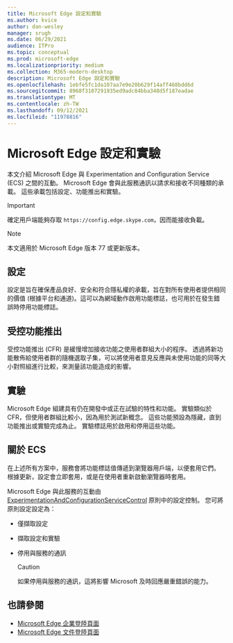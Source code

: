 ```yaml
---
title: Microsoft Edge 設定和實驗
ms.author: kvice
author: dan-wesley
manager: srugh
ms.date: 06/29/2021
audience: ITPro
ms.topic: conceptual
ms.prod: microsoft-edge
ms.localizationpriority: medium
ms.collection: M365-modern-desktop
description: Microsoft Edge 設定和實驗
ms.openlocfilehash: 1ebfe5fc1da107aa7e9e20b629f14aff468bdd6d
ms.sourcegitcommit: 8968f3107291935ed9adc84bba348d5f187eadae
ms.translationtype: MT
ms.contentlocale: zh-TW
ms.lasthandoff: 09/12/2021
ms.locfileid: "11978816"
---
```

# <a name="microsoft-edge-configurations-and-experimentation"></a>Microsoft Edge 設定和實驗

本文介紹 Microsoft Edge 與 Experimentation and Configuration Service (ECS) 之間的互動。 Microsoft Edge 會與此服務通訊以請求和接收不同種類的承載。 這些承載包括設定、功能推出和實驗。

> [!IMPORTANT]
> 確定用戶端能夠存取 `https://config.edge.skype.com`，因而能接收負載。

> [!NOTE]
> 本文適用於 Microsoft Edge 版本 77 或更新版本。

## <a name="configurations"></a>設定

設定是旨在確保產品良好、安全和符合隱私權的承載，旨在對所有使用者提供相同的價值 (根據平台和通道)。這可以為網域動作啟用功能標誌，也可用於在發生錯誤時停用功能標誌。

## <a name="controlled-feature-rollout"></a>受控功能推出

受控功能推出 (CFR) 是緩慢增加接收功能之使用者群組大小的程序。 透過將新功能散佈給使用者群的隨機選取子集，可以將使用者意見反應與未使用功能的同等大小對照組進行比較，來測量該功能造成的影響。

## <a name="experiments"></a>實驗

Microsoft Edge 組建具有仍在開發中或正在試驗的特性和功能。 實驗類似於 CFR，但使用者群組比較小，因為用於測試新概念。 這些功能預設為隱藏，直到功能推出或實驗完成為止。 實驗標誌用於啟用和停用這些功能。

## <a name="about-the-ecs"></a>關於 ECS

在上述所有方案中，服務會將功能標誌值傳遞到瀏覽器用戶端，以便套用它們。 根據更新，設定會立即套用，或是在使用者重新啟動瀏覽器時套用。

Microsoft Edge 與此服務的互動由 [ExperimentationAndConfigurationServiceControl](./microsoft-edge-policies.md#experimentationandconfigurationservicecontrol) 原則中的設定控制。 您可將原則設定設定為：

- 僅擷取設定
- 擷取設定和實驗
- 停用與服務的通訊

  > [!CAUTION]
  > 如果停用與服務的通訊，這將影響 Microsoft 及時回應嚴重錯誤的能力。

## <a name="see-also"></a>也請參閱

- [Microsoft Edge 企業登陸頁面](https://www.microsoftedgeinsider.com/enterprise)
- [Microsoft Edge 文件登陸頁面](./index.yml)